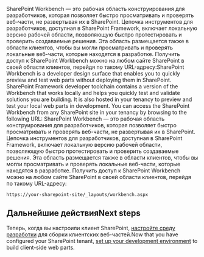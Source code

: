 <span data-ttu-id="914d0-p107">SharePoint Workbench — это рабочая область конструирования для разработчиков, которая позволяет быстро просматривать и проверять веб-части, не развертывая их в SharePoint. Цепочка инструментов для разработчиков, доступная в SharePoint Framework, включает локальную версию рабочей области, позволяющую быстро протестировать и проверить создаваемые решения. Эта область размещается также в области клиентов, чтобы вы могли просматривать и проверять локальные веб-части, которые находятся в разработке. Получить доступ к SharePoint Workbench можно на любом сайте SharePoint в своей области клиентов, перейдя по такому URL-адресу:</span><span class="sxs-lookup"><span data-stu-id="914d0-p107">SharePoint Workbench is a developer design surface that enables you to quickly preview and test web parts without deploying them in SharePoint. SharePoint Framework developer toolchain contains a version of the Workbench that works locally and helps you quickly test and validate solutions you are building. It is also hosted in your tenancy to preview and test your local web parts in development. You can access the SharePoint Workbench from any SharePoint site in your tenancy by browsing to the following URL:</span></span>
SharePoint Workbench — это рабочая область конструирования для разработчиков, которая позволяет быстро просматривать и проверять веб-части, не развертывая их в SharePoint. Цепочка инструментов для разработчиков, доступная в SharePoint Framework, включает локальную версию рабочей области, позволяющую быстро протестировать и проверить создаваемые решения. Эта область размещается также в области клиентов, чтобы вы могли просматривать и проверять локальные веб-части, которые находятся в разработке. Получить доступ к SharePoint Workbench можно на любом сайте SharePoint в своей области клиентов, перейдя по такому URL-адресу:

```
https://your-sharepoint-site/_layouts/workbench.aspx
```

## <a name="next-steps"></a><span data-ttu-id="914d0-142">Дальнейшие действия</span><span class="sxs-lookup"><span data-stu-id="914d0-142">Next steps</span></span>
<span data-ttu-id="914d0-143">Теперь, когда вы настроили клиент SharePoint, [настройте среду разработки](./set-up-your-development-environment) для сборки клиентских веб-частей.</span><span class="sxs-lookup"><span data-stu-id="914d0-143">Now that you have configured your SharePoint tenant, [set up your development environment](./set-up-your-development-environment) to build client-side web parts.</span></span>
